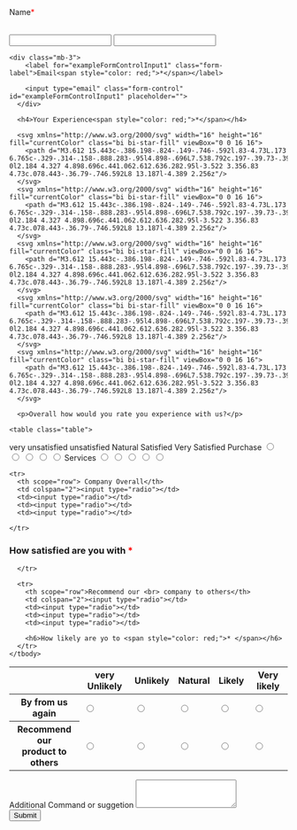 <!DOCTYPE html>
<html lang="en">
<head>
    <meta charset="UTF-8">
    <meta name="viewport" content="width=device-width, initial-scale=1.0">
    <title>Document</title>
</head>
<link rel="stylesheet" href="https://cdn.jsdelivr.net/npm/bootstrap@4.6.2/dist/css/bootstrap.min.css" integrity="sha384-xOolHFLEh07PJGoPkLv1IbcEPTNtaed2xpHsD9ESMhqIYd0nLMwNLD69Npy4HI+N" crossorigin="anonymous">

<body>
    <table> Name<span style="color: red;">*</span></table>
    <div class="half-width">
        <input type="text" placeholder=""/>
        <input type="text">
    </div>

    <div class="mb-3">
        <label for="exampleFormControlInput1" class="form-label">Email<span style="color: red;">*</span></label>
       
        <input type="email" class="form-control" id="exampleFormControlInput1" placeholder="">
      </div>

      <h4>Your Experience<span style="color: red;">*</span></h4>

      <svg xmlns="http://www.w3.org/2000/svg" width="16" height="16" fill="currentColor" class="bi bi-star-fill" viewBox="0 0 16 16">
        <path d="M3.612 15.443c-.386.198-.824-.149-.746-.592l.83-4.73L.173 6.765c-.329-.314-.158-.888.283-.95l4.898-.696L7.538.792c.197-.39.73-.39.927 0l2.184 4.327 4.898.696c.441.062.612.636.282.95l-3.522 3.356.83 4.73c.078.443-.36.79-.746.592L8 13.187l-4.389 2.256z"/>
      </svg>
      <svg xmlns="http://www.w3.org/2000/svg" width="16" height="16" fill="currentColor" class="bi bi-star-fill" viewBox="0 0 16 16">
        <path d="M3.612 15.443c-.386.198-.824-.149-.746-.592l.83-4.73L.173 6.765c-.329-.314-.158-.888.283-.95l4.898-.696L7.538.792c.197-.39.73-.39.927 0l2.184 4.327 4.898.696c.441.062.612.636.282.95l-3.522 3.356.83 4.73c.078.443-.36.79-.746.592L8 13.187l-4.389 2.256z"/>
      </svg>
      <svg xmlns="http://www.w3.org/2000/svg" width="16" height="16" fill="currentColor" class="bi bi-star-fill" viewBox="0 0 16 16">
        <path d="M3.612 15.443c-.386.198-.824-.149-.746-.592l.83-4.73L.173 6.765c-.329-.314-.158-.888.283-.95l4.898-.696L7.538.792c.197-.39.73-.39.927 0l2.184 4.327 4.898.696c.441.062.612.636.282.95l-3.522 3.356.83 4.73c.078.443-.36.79-.746.592L8 13.187l-4.389 2.256z"/>
      </svg>
      <svg xmlns="http://www.w3.org/2000/svg" width="16" height="16" fill="currentColor" class="bi bi-star-fill" viewBox="0 0 16 16">
        <path d="M3.612 15.443c-.386.198-.824-.149-.746-.592l.83-4.73L.173 6.765c-.329-.314-.158-.888.283-.95l4.898-.696L7.538.792c.197-.39.73-.39.927 0l2.184 4.327 4.898.696c.441.062.612.636.282.95l-3.522 3.356.83 4.73c.078.443-.36.79-.746.592L8 13.187l-4.389 2.256z"/>
      </svg>
      <svg xmlns="http://www.w3.org/2000/svg" width="16" height="16" fill="currentColor" class="bi bi-star-fill" viewBox="0 0 16 16">
        <path d="M3.612 15.443c-.386.198-.824-.149-.746-.592l.83-4.73L.173 6.765c-.329-.314-.158-.888.283-.95l4.898-.696L7.538.792c.197-.39.73-.39.927 0l2.184 4.327 4.898.696c.441.062.612.636.282.95l-3.522 3.356.83 4.73c.078.443-.36.79-.746.592L8 13.187l-4.389 2.256z"/>
      </svg>

      <p>Overall how would you rate you experience with us?</p>

    <table class="table">
  <thead>
    <tr>
      <th scope="col"></th>
      <th scope="col">very unsatisfied</th>
      <th scope="col">unsatisfied</th>
      <th scope="col">Natural</th>
      <th scope="col">Satisfied</th>
      <th scope="col">Very Satisfied</th>
    </tr>
  </thead>
  <tbody>
    <tr>
      <th scope="row">Purchase</th>
      <td><input type="radio"></td>
      <td><input type="radio"></td>
      <td><input type="radio"></td>
      <td><input type="radio"></td>
      <td><input type="radio"></td>
    </tr>
    <tr>
      <th scope="row">Services</th>
      <td><input type="radio"></td>
      <td><input type="radio"></td>
      <td><input type="radio"></td>
      <td><input type="radio"></td>
      <td><input type="radio"></td>
    </tr>
    
    <tr>
      <th scope="row"> Company Overall</th>
      <td colspan="2"><input type="radio"></td>
      <td><input type="radio"></td>
      <td><input type="radio"></td>
      <td><input type="radio"></td>
    
    </tr>
   <h3>How satisfied are you with <span style="color: red;">* </span></h3>

  </tbody>
</table>
<table class="table">
    <thead>
      <tr>
        <th scope="col"></th>
        <th scope="col">very Unlikely</th>
        <th scope="col">Unlikely</th>
        <th scope="col">Natural</th>
        <th scope="col">Likely</th>
        <th scope="col">Very likely</th>
      </tr>
    </thead>
    <tbody>
      <tr>
        <th scope="row">By from us again</th>
        <td><input type="radio"></td>
        <td><input type="radio"></td>
        <td><input type="radio"></td>
        <td><input type="radio"></td>
        <td><input type="radio"></td>
      </tr>
      <tr>
        <th scope="row">Recommend our <br> product to others</th>
        <td><input type="radio"></td>
        <td><input type="radio"></td>
        <td><input type="radio"></td>
        <td><input type="radio"></td>
        <td><input type="radio"></td>
        
      </tr>
      
      <tr>
        <th scope="row">Recommend our <br> company to others</th>
        <td colspan="2"><input type="radio"></td>
        <td><input type="radio"></td>
        <td><input type="radio"></td>
        <td><input type="radio"></td>
        
        <h6>How likely are yo to <span style="color: red;">* </span></h6>
      </tr>
    </tbody>
  </table>
  
  <div class="mb-3">
    <label for="exampleFormControlTextarea1" class="form-label">Additional Command or suggetion</label>
    <textarea class="form-control" id="exampleFormControlTextarea1" rows="3"></textarea>
  </div>
    <input type="submit" name="" id="">
</body>
</html>

